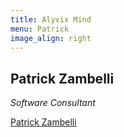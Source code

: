 ```yaml
---
title: Alyvix Mind
menu: Patrick
image_align: right
---
```


## **Patrick** Zambelli
*Software Consultant*

<div class="LI-profile-badge"  data-version="v1" data-size="medium" data-locale="en_US" data-type="horizontal" data-theme="light" data-vanity="patrick-zambelli-b7127915"><a class="LI-simple-link" href='https://it.linkedin.com/in/patrick-zambelli-b7127915?trk=profile-badge'>Patrick Zambelli</a></div>
